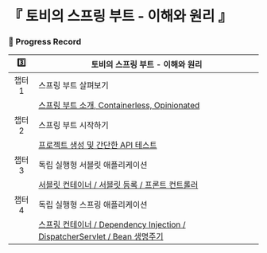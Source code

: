 # 『 토비의 스프링 부트 - 이해와 원리 』

### 📍 Progress Record

| 3️⃣  | 토비의 스프링 부트 - 이해와 원리                                                                                                                           |
|:----:|-----------------------------------------------------------------------------------------------------------------------------------------------|
| 챕터 1 | 스프링 부트 살펴보기                                                                                                                                   |
|      | [스프링 부트 소개, Containerless, Opinionated](https://github.com/yunji1201/ReadingBooks/blob/main/toby/1_스프링부트_살펴보기/1_1_스프링부트살펴보기.md)               |
| 챕터 2 | 스프링 부트 시작하기                                                                                                                                   |
|      | [프로젝트 생성 및 간단한 API 테스트](https://github.com/yunji1201/ReadingBooks/blob/main/toby/2_스프링부트_시작하기/2_1_스프링부트시작하기.md)                               |
| 챕터 3 | 독립 실행형 서블릿 애플리케이션                                                                                                                             |
|      | [서블릿 컨테이너 / 서블릿 등록 / 프론트 컨트롤러](https://github.com/yunji1201/ReadingBooks/blob/main/toby/3_서블릿/3_standalone.md)                                |
| 챕터 4 | 독립 실행형 스프링 애플리케이션                                                                                                                             |
|   | [스프링 컨테이너 / Dependency Injection / DispatcherServlet / Bean 생명주기](https://github.com/yunji1201/ReadingBooks/blob/main/toby/4_스프링/4_spring.md) |
